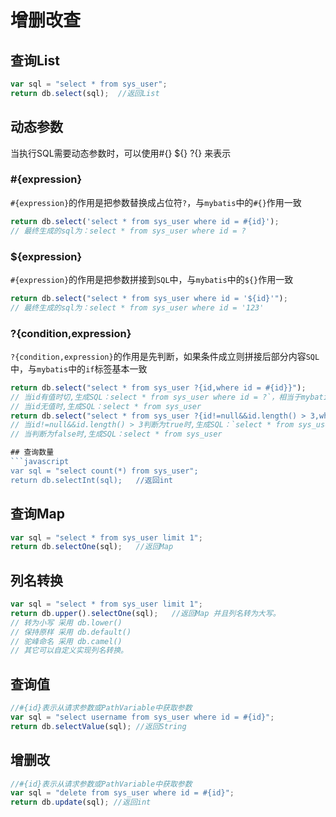 # 增删改查

## 查询List
```javascript
var sql = "select * from sys_user";    
return db.select(sql);  //返回List
```
## 动态参数
当执行SQL需要动态参数时，可以使用#{} ${} ?{} 来表示
### #{expression}
`#{expression}`的作用是把参数替换成占位符`?`，与`mybatis`中的`#{}`作用一致
```js
return db.select('select * from sys_user where id = #{id}');
// 最终生成的sql为：select * from sys_user where id = ?
```
### ${expression}
`#{expression}`的作用是把参数拼接到`SQL`中，与`mybatis`中的`${}`作用一致
```js
return db.select("select * from sys_user where id = '${id}'");
// 最终生成的sql为：select * from sys_user where id = '123'
```

### ?{condition,expression}
`?{condition,expression}`的作用是先判断，如果条件成立则拼接后部分内容`SQL`中，与`mybatis`中的`if`标签基本一致
```js
return db.select("select * from sys_user ?{id,where id = #{id}}");
// 当id有值时切,生成SQL：select * from sys_user where id = ?`，相当于mybatis中的<if test="id != nulla nd id != ''">
// 当id无值时,生成SQL：select * from sys_user
return db.select("select * from sys_user ?{id!=null&&id.length() > 3,where id = #{id}}");
// 当id!=null&&id.length() > 3判断为true时,生成SQL：`select * from sys_user where id = ?
// 当判断为false时,生成SQL：select * from sys_user

## 查询数量
```javascript
var sql = "select count(*) from sys_user";
return db.selectInt(sql);   //返回int
```

## 查询Map
```javascript
var sql = "select * from sys_user limit 1";
return db.selectOne(sql);   //返回Map
```

## 列名转换
```javascript
var sql = "select * from sys_user limit 1";
return db.upper().selectOne(sql);   //返回Map 并且列名转为大写。
// 转为小写 采用 db.lower()
// 保持原样 采用 db.default()
// 驼峰命名 采用 db.camel()
// 其它可以自定义实现列名转换。
```

## 查询值
```javascript
//#{id}表示从请求参数或PathVariable中获取参数
var sql = "select username from sys_user where id = #{id}";    
return db.selectValue(sql); //返回String 
```
## 增删改
```javascript
//#{id}表示从请求参数或PathVariable中获取参数
var sql = "delete from sys_user where id = #{id}";    
return db.update(sql); //返回int 
```